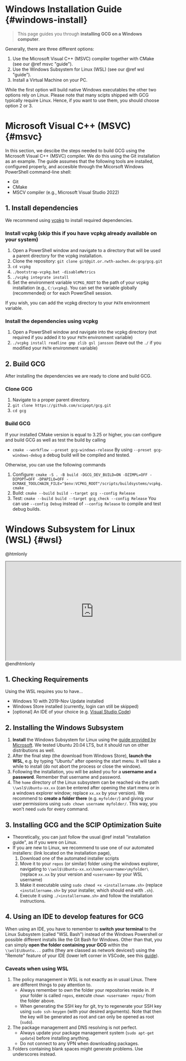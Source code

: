 # Windows Installation Guide {#windows-install}
> This page guides you through **installing GCG on a Windows computer**.

Generally, there are three different options:

1. Use the Microsoft Visual C++ (MSVC) compiler together with CMake (see our @ref msvc "guide").
2. Use the Windows Subsystem for Linux (WSL) (see our @ref wsl "guide").
3. Install a Virtual Machine on your PC.

While the first option will build native Windows executables the other two options rely on Linux. Please note that many scipts shipped with GCG typically require Linux. Hence, if you want to use them, you should choose option 2 or 3.

# Microsoft Visual C++ (MSVC) {#msvc}
In this section, we descibe the steps needed to build GCG using the Microsoft Visual C++ (MSVC) compiler. We do this using the Git installation as an example. The guide assumes that the following tools are installed, configured properly, and accesible through the Micorsoft Windows PowerShell command-line shell:

* Git
* CMake
* MSCV compiler (e.g., Microsoft Visual Studio 2022)

## 1. Install dependencies
We recommend using [vcpkg](https://github.com/microsoft/vcpkg) to install required dependencies.

### Install vcpkg (skip this if you have vcpkg already available on your system)
1. Open a PowerShell window and navigate to a directory that will be used a parent directory for the vcpkg installation.
2. Clone the repository: `git clone git@git.or.rwth-aachen.de:gcg/gcg.git`
3. `cd vcpkg`
4. `./bootstrap-vcpkg.bat -disableMetrics`
5. `./vcpkg integrate install`
6. Set the environment variable `VCPKG_ROOT` to the path of your vcpkg installation (e.g., `C:\vcpkg`). You can set the variable globally (recommended) or for each PowerShell session.

If you wish, you can add the vcpkg directory to your `PATH` environment variable.

### Install the dependencies using vcpkg
1. Open a PowerShell window and navigate into the vcpkg directory (not required if you added it to your `PATH` environment variable)
2. `./vcpkg install readline gmp zlib gsl jansson` (leave out the `./` if you modified your `PATH` environment variable)

## 2. Build GCG
After installing the dependencies we are ready to clone and build GCG.

### Clone GCG
1. Navigate to a proper parent directory.
2. `git clone https://github.com/scipopt/gcg.git`
3. `cd gcg`

### Build GCG
If your installed CMake version is equal to 3.25 or higher, you can configure and build GCG as well as test the build by calling
* `cmake --workflow --preset gcg-windows-release`
By using `--preset gcg-windows-debug` a debug build will be compiled and tested.

Otherwise, you can use the following commands
1. Configure: `cmake -S . -B build -DGCG_DEV_BUILD=ON -DZIMPL=OFF -DIPOPT=OFF -DPAPILO=OFF -DCMAKE_TOOLCHAIN_FILE="$env:VCPKG_ROOT"/scripts/buildsystems/vcpkg.cmake`
2. Build: `cmake --build build --target gcg --config Release`
3. Test: `cmake --build build --target gcg_check --config Release`
You can use `--config Debug` instead of `--config Release` to compile and test debug builds.

# Windows Subsystem for Linux (WSL) {#wsl}
@htmlonly
<iframe width="560" height="315" src="https://www.youtube-nocookie.com/embed/ruItZK9NU6c" style="margin:auto; display:block" frameborder="3" allow="accelerometer; autoplay; clipboard-write; encrypted-media; gyroscope; picture-in-picture" allowfullscreen></iframe>
@endhtmlonly

## 1. Checking Requirements
Using the WSL requires you to have...
- Windows 10 with 2019-Nov Update installed
- Windows Store installed (currently, login can still be skipped)
- [optional] An IDE of your choice (e.g. [Visual Studio Code](https://code.visualstudio.com/))

## 2. Installing the Windows Subsystem
1. **Install** the Windows Subsystem for Linux using the [guide provided by Microsoft](https://docs.microsoft.com/en-us/windows/wsl/install-win10). We tested Ubuntu 20.04 LTS, but it should run on other distributions as well.
2. After the final step (the download from Windows Store), **launch the WSL**, e.g. by typing "Ubuntu" after opening the start menu. It will take a while to install (do not abort the process or close the window).
3. Following the installation, you will be asked you for a **username and a password**. Remember that username and password. 
4. The `home` directory of the Linux subsystem can be reached via the path `\\wsl$\Ubuntu-xx.xx` (can be entered after opening the start menu or in a windows explorer window; replace `xx.xx` by your version). 
We recommend to **create a folder there** (e.g. `myfolder/`) and giving your user permissions using `sudo chown username myfolder/`. This way, you won't need `sudo` for every command.

## 3. Installing GCG and the SCIP Optimization Suite
* Theoretically, you can just follow the usual @ref install "installation guide", as if you were on Linux. 
* If you are new to Linux, we recommend to use one of our automated installers: (link located on the installation page), 
  1. Download one of the automated installer scripts
  2. Move it to your `repos` (or similar) folder using the windows explorer, navigating to `\\wsl$\Ubuntu-xx.xx\home\<username>\myfolder\` (replace `xx.xx` by your version and `<username>` by your WSL username)
  3. Make it executable using `sudo chmod +x <installername.sh>` (replace `<installername.sh>` by your installer, which should end with `.sh`).
  4. Execute it using `./<installername.sh>` and follow the installation instructions.

## 4. Using an IDE to develop features for GCG
When using an IDE, you have to remember to **switch your terminal** to the Linux Subsystem (called "WSL Bash") instead of the Windows Powershell or possible different installs like the Git Bash for Windows.
Other than that, you can simply **open the folder containing your GCG** within the `\\wsl$\Ubuntu...` paths (they are classed as network devices!) using the "Remote" feature of your IDE (lower left corner
in VSCode, see this [guide](https://code.visualstudio.com/docs/remote/wsl)).

### Caveats when using WSL
1. The policy management in WSL is not exactly as in usual Linux. There are different things to pay attention to.
    - Always remember to own the folder your repositories reside in. If your folder is called `repos`, execute `chown <username> repos/` from the folder above.
    - When generating the SSH key for git, try to regenerate your SSH key using `sudo ssh-keygen` (with your desired arguments). Note that then the key will be generated as root and can only be opened as root (`sudo`).
2. The package management and DNS resolving is not perfect.
    - Always update your package management system (`sudo apt-get update`) before installing anything.
    - Do not connect to any VPN when downloading packages.
3. Folders containing blank spaces might generate problems. Use underscores instead.
